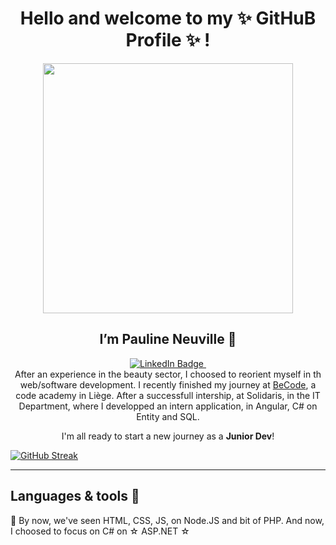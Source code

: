 
<h1 align="center">Hello and welcome to my ✨ GitHuB Profile ✨ ! </h1>

<div id="header" align="center">
  <img src="https://media.giphy.com/media/WIQ0N0OUvei1OW1h9Z/giphy.gif" width="400"/>
</div>

<h2 align="center">I’m <b>Pauline Neuville</b> 👋</h2>

<div id="badges" align="center">
  <a href="https://www.linkedin.com/in/pauline-n-871107141/">
    <img src="https://img.shields.io/badge/LinkedIn-blue?style=for-the-badge&logo=linkedin&logoColor=white" alt="LinkedIn Badge"/>
  </a>
  <img src="https://komarev.com/ghpvc/?username=PaulineNvle&style=flat-square&color=blue" alt=""/>
</div>

<div align="center">
  After an experience in the beauty sector, I choosed to reorient myself in th web/software development.
  I recently finished my journey at <a href="https://becode.org">BeCode</a>, a code academy in Liège.
  After a successfull intership, at Solidaris, in the IT Department, where I developped an intern application, in Angular, C# on Entity and SQL.
  
  I'm all ready to start a new journey as a <b>Junior Dev</b>!
</div>



<a href="https://git.io/streak-stats"><img src="https://github-readme-streak-stats.herokuapp.com?user=PaulineNvle&theme=highcontrast&hide_border=true&background=45%2CEB0070%2CEB2AD8&ring=EBD9EA&fire=FFC314&currStreakLabel=000000&sideLabels=000000&dates=14016E&currStreakNum=000000" alt="GitHub Streak" /></a>


----

 

##  Languages & tools 🧰

👀 By now, we've seen HTML, CSS, JS, on Node.JS and bit of PHP. And now, I choosed to focus on C# on ☆ ASP.NET ☆ 

